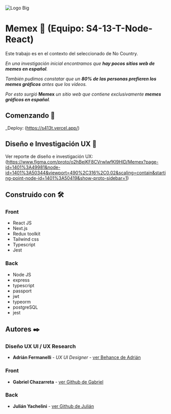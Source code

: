 ![Logo Big](https://user-images.githubusercontent.com/104604865/193927706-5b37a81d-4752-474d-8196-77f400778222.png)


# Memex 🤩 (Equipo: S4-13-T-Node-React)

Este trabajo es en el contexto del seleccionado de No Country.

_En una investigación inicial encontramos que **hay pocos sitios web de memes en español**._

_También pudimos constatar que un **80% de las personas prefieren los memes gráficos** antes que los videos._

_Por esto surgió_ **Memex** _un sitio web que contiene exclusivamente **memes gráficos en español**._


## Comenzando 🚀

_Deploy: (https://s413t.vercel.app/)


## Diseño e Investigación UX 🔬

Ver reporte de diseño e investigación UX: (https://www.figma.com/proto/o2hBejKF8CVrwIwfKl9HlD/Memex?page-id=1401%3A49981&node-id=1401%3A50344&viewport=490%2C316%2C0.02&scaling=contain&starting-point-node-id=1401%3A50419&show-proto-sidebar=1)


## Construido con 🛠️

### Front
- React JS
- Next.js
- Redux toolkit
- Tailwind css
- Typescript
- Jest


### Back
- Node JS
- express
- typescript
- passport
- jwt
- typeorm
- postgreSQL
- jest


## Autores ✒️

### Diseño UX UI / UX Research

- **Adrián Fermanelli** - _UX UI Designer_ - [ver Behance de Adrián](https://www.behance.net/adrianfermane)

### Front
- **Gabriel Chazarreta** - [ver Github de Gabriel](https://github.com/gfchaza09)

### Back
- **Julián Yachelini** - [ver Github de Julián](https://github.com/JYachelini)
